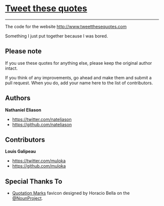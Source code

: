 # [Tweet these quotes](http://www.tweetthesequotes.com)

---

The code for the website <http://www.tweetthesequotes.com>

Something I just put together because I was bored.

## Please note

If you use these quotes for anything else, please keep the original author intact.

If you think of any improvements, go ahead and make them and submit a pull request. When you do, add your name here to the list of contributors.

## Authors

**Nathaniel Eliason**

- <https://twitter.com/nateliason>
- <https://github.com/nateliason>

## Contributors

**Louis Galipeau**

- <https://twitter.com/muloka>
- <https://github.com/muloka>

## Special Thanks To

- [Quotation Marks](http://thenounproject.com/term/quotation-marks/22003/) favicon designed by Horacio Bella on the [@NounProject](https://twitter.com/NounProject).